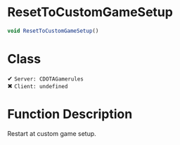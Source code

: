 # ResetToCustomGameSetup
```js	
void ResetToCustomGameSetup()
```
# Class
✔ `Server: CDOTAGamerules`  
✖ `Client: undefined`  

# Function Description
Restart at custom game setup.
